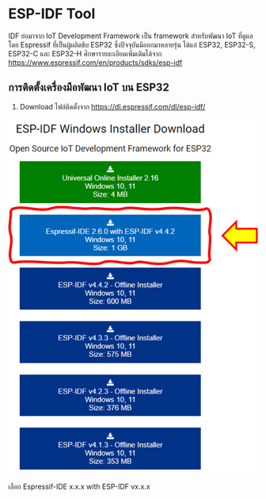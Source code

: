 # ESP-IDF Tool 
 
IDF ย่อมาจาก IoT Development Framework เป็น framework สำหรับพัฒนา IoT ที่ดูแลโดย  Espressif ที่เป็นผู้ผลิตชิบ ESP32 ซึ่งปัจจุบันมีออกมาหลายรุ่น ได้แก่ ESP32, ESP32-S, ESP32-C และ ESP32-H
ศึกษารายละเอียดเพิ่มเติมได้จาก https://www.espressif.com/en/products/sdks/esp-idf


## การติดตั้งเครื่องมือพัฒนา IoT  บน ESP32



1. Download ไฟล์ติดตั้งจาก https://dl.espressif.com/dl/esp-idf/

![](Pictures/Image_01.png)


เลือก Espressif-IDE x.x.x with ESP-IDF vx.x.x
 
